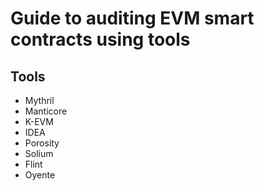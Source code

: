 # Guide to auditing EVM smart contracts using tools

## Tools

* Mythril
* Manticore
* K-EVM
* IDEA
* Porosity
* Solium
* Flint
* Oyente
